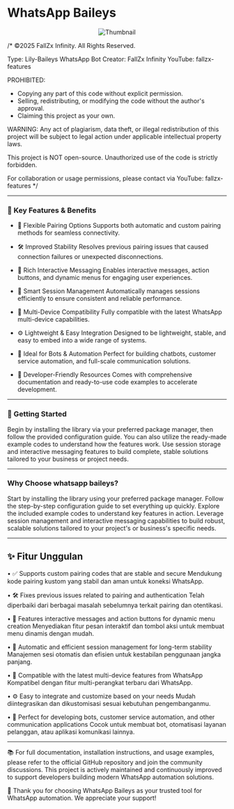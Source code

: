 # WhatsApp Baileys

<p align="center">
  <img src="https://files.catbox.moe/ehzf6s.jpeg" alt="Thumbnail" />
</p>

/*
  ©2025 FallZx Infinity. All Rights Reserved.

  Type: Lily-Baileys WhatsApp Bot
  Creator: FallZx Infinity
  YouTube: fallzx-features

  PROHIBITED:
  - Copying any part of this code without explicit permission.
  - Selling, redistributing, or modifying the code without the author's approval.
  - Claiming this project as your own.

  WARNING:
  Any act of plagiarism, data theft, or illegal redistribution of this project
  will be subject to legal action under applicable intellectual property laws.

  This project is NOT open-source. Unauthorized use of the code is strictly forbidden.

  For collaboration or usage permissions, please contact via YouTube: fallzx-features
*/


---

### 🚀 Key Features & Benefits

- 🔐 Flexible Pairing Options
Supports both automatic and custom pairing methods for seamless connectivity.

- 🛠️ Improved Stability
Resolves previous pairing issues that caused connection failures or unexpected disconnections.

- 💬 Rich Interactive Messaging
Enables interactive messages, action buttons, and dynamic menus for engaging user experiences.

- 🔄 Smart Session Management
Automatically manages sessions efficiently to ensure consistent and reliable performance.

- 📱 Multi-Device Compatibility
Fully compatible with the latest WhatsApp multi-device capabilities.

- ⚙️ Lightweight & Easy Integration
Designed to be lightweight, stable, and easy to embed into a wide range of systems.

- 🤖 Ideal for Bots & Automation
Perfect for building chatbots, customer service automation, and full-scale communication solutions.

- 📘 Developer-Friendly Resources
Comes with comprehensive documentation and ready-to-use code examples to accelerate development.

---

### 🚀 Getting Started

Begin by installing the library via your preferred package manager, then follow the provided configuration guide. You can also utilize the ready-made example codes to understand how the features work. Use session storage and interactive messaging features to build complete, stable solutions tailored to your business or project needs.

---

### Why Choose whatsapp baileys?

Start by installing the library using your preferred package manager. Follow the step-by-step configuration guide to set everything up quickly. Explore the included example codes to understand key features in action. Leverage session management and interactive messaging capabilities to build robust, scalable solutions tailored to your project's or business's specific needs.

---

## ✨ Fitur Unggulan

• ✅ Supports custom pairing codes that are stable and secure
Mendukung kode pairing kustom yang stabil dan aman untuk koneksi WhatsApp.

• 🛠️ Fixes previous issues related to pairing and authentication
Telah diperbaiki dari berbagai masalah sebelumnya terkait pairing dan otentikasi.

• 💬 Features interactive messages and action buttons for dynamic menu creation
Menyediakan fitur pesan interaktif dan tombol aksi untuk membuat menu dinamis dengan mudah.

• 🔄 Automatic and efficient session management for long-term stability
Manajemen sesi otomatis dan efisien untuk kestabilan penggunaan jangka panjang.

• 📱 Compatible with the latest multi-device features from WhatsApp
Kompatibel dengan fitur multi-perangkat terbaru dari WhatsApp.

• ⚙️ Easy to integrate and customize based on your needs
Mudah diintegrasikan dan dikustomisasi sesuai kebutuhan pengembanganmu.

• 🤖 Perfect for developing bots, customer service automation, and other communication applications
Cocok untuk membuat bot, otomatisasi layanan pelanggan, atau aplikasi komunikasi lainnya.

---

📚 For full documentation, installation instructions, and usage examples, please refer to the official GitHub repository and join the community discussions. This project is actively maintained and continuously improved to support developers building modern WhatsApp automation solutions.

🙏 Thank you for choosing WhatsApp Baileys as your trusted tool for WhatsApp automation. We appreciate your support!
